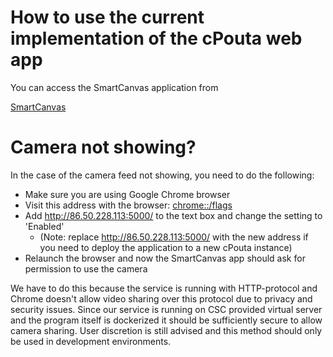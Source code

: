 # How to use the current implementation of the cPouta web app

You can access the SmartCanvas application from

[SmartCanvas](http://86.50.228.113:5000/)


# Camera not showing?

In the case of the camera feed not showing, you need to do the following:

- Make sure you are using Google Chrome browser
- Visit this address with the browser: [chrome::/flags](chrome://flags/#unsafely-treat-insecure-origin-as-secure)
- Add http://86.50.228.113:5000/ to the text box and change the setting to 'Enabled'
    -  (Note: replace http://86.50.228.113:5000/ with the new address if you need to deploy the application to a new cPouta instance)
- Relaunch the browser and now the SmartCanvas app should ask for permission to use the camera

We have to do this because the service is running with HTTP-protocol and Chrome doesn't allow video sharing over this protocol due to privacy and security issues. Since our service is running on CSC provided virtual server and the program itself is dockerized it should be sufficiently secure to allow camera sharing. User discretion is still advised and this method should only be used in development environments.

